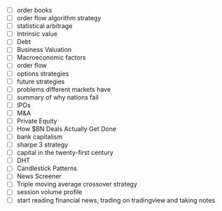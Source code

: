 - [ ] order books
- [ ] order flow algorithm strategy
- [ ] statistical arbitrage
- [ ] Intrinsic value
- [ ] Debt
- [ ] Business Valuation
- [ ] Macroeconomic factors
- [ ] order flow
- [ ] options strategies
- [ ] future strategies
- [ ] problems different markets have
- [ ] summary of why nations fail
- [ ] IPOs
- [ ] M&A
- [ ] Private Equity
- [ ] How $BN Deals Actually Get Done
- [ ] bank capitalism
- [ ] sharpe 3 strategy
- [ ] capital in the twenty-first century
- [ ] DHT
- [ ] Candlestick Patterns
- [ ] News Screener
- [ ] Triple moving average crossover strategy
- [ ] session volume profile
- [ ] start reading financial news, trading on tradingview and taking notes